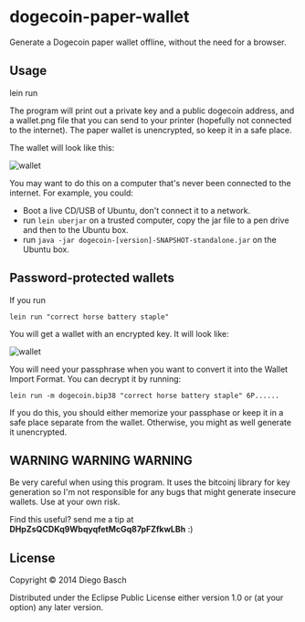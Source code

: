 # dogecoin-paper-wallet

Generate a Dogecoin paper wallet offline, without the need for a browser.

## Usage

lein run

The program will print out a private key and a public dogecoin address, and a wallet.png file
that you can send to your printer (hopefully not connected to the internet). 
The paper wallet is unencrypted, so keep it in a safe place.

The wallet will look like this:

 ![wallet](https://raw.github.com/dbasch/dogecoin-paper-wallet/master/wallet.png)

 You may want to do this on a computer that's never been connected to the internet. For example, you could:

 * Boot a live CD/USB of Ubuntu, don't connect it to a network.
 * run `lein uberjar` on a trusted computer, copy the jar file to a pen drive and then to the Ubuntu box.
 * run `java -jar dogecoin-[version]-SNAPSHOT-standalone.jar` on the Ubuntu box. 

## Password-protected wallets

If you run 

`lein run "correct horse battery staple"`

You will get a wallet with an encrypted key. It will look like:

![wallet](https://raw.github.com/dbasch/dogecoin-paper-wallet/master/encryptedwallet.png)

You will need your passphrase when you want to convert it into the Wallet Import Format. You can decrypt it by running:

`lein run -m dogecoin.bip38 "correct horse battery staple" 6P......`

If you do this, you should either memorize your passphase or keep it in a safe place separate from the wallet. Otherwise, you might as well generate it unencrypted.

## WARNING WARNING WARNING 

Be very careful when using this program. It uses the bitcoinj library for key generation
 so I'm not responsible for any bugs that might generate insecure wallets. Use at your own risk.

Find this useful? send me a tip at **DHpZsQCDKq9WbqyqfetMcGq87pFZfkwLBh** :)

## License

Copyright © 2014 Diego Basch

Distributed under the Eclipse Public License either version 1.0 or (at
your option) any later version.
